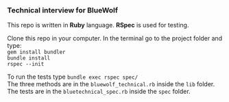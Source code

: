 ### Technical interview for BlueWolf

This repo is written in **Ruby** language. **RSpec** is used for testing.

Clone this repo in your computer. In the terminal go to the project folder and type:  
`gem install bundler`  
`bundle install`  
`rspec --init`  

To run the tests type `bundle exec rspec spec/`  
The three methods are in the `bluewolf_technical.rb` inside the `lib` folder.
The tests are in the `bluetechnical_spec.rb` inside the `spec` folder. 

